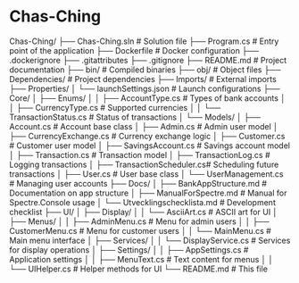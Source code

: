 # Chas-Ching
Chas-Ching/
├── Chas-Ching.sln             # Solution file
├── Program.cs                 # Entry point of the application
├── Dockerfile                 # Docker configuration
├── .dockerignore
├── .gitattributes
├── .gitignore
├── README.md                  # Project documentation
├── bin/                       # Compiled binaries
├── obj/                       # Object files
├── Dependencies/              # Project dependencies
├── Imports/                   # External imports
├── Properties/
│   └── launchSettings.json    # Launch configurations
├── Core/
│   ├── Enums/
│   │   ├── AccountType.cs         # Types of bank accounts
│   │   ├── CurrencyType.cs        # Supported currencies
│   │   └── TransactionStatus.cs   # Status of transactions
│   └── Models/
│       ├── Account.cs             # Account base class
│       ├── Admin.cs               # Admin user model
│       ├── CurrencyExchange.cs    # Currency exchange logic
│       ├── Customer.cs            # Customer user model
│       ├── SavingsAccount.cs      # Savings account model
│       ├── Transaction.cs         # Transaction model
│       ├── TransactionLog.cs      # Logging transactions
│       ├── TransactionScheduler.cs# Scheduling future transactions
│       ├── User.cs                # User base class
│       └── UserManagement.cs      # Managing user accounts
├── Docs/
│   ├── BankAppStructure.md        # Documentation on app structure
│   ├── ManualForSpectre.md        # Manual for Spectre.Console usage
│   └── Utvecklingschecklista.md   # Development checklist
├── UI/
│   ├── Display/
│   │   └── AsciiArt.cs            # ASCII art for UI
│   ├── Menus/
│   │   ├── AdminMenu.cs           # Menu for admin users
│   │   ├── CustomerMenu.cs        # Menu for customer users
│   │   └── MainMenu.cs            # Main menu interface
│   ├── Services/
│   │   └── DisplayService.cs      # Services for display operations
│   ├── Settings/
│   │   ├── AppSettings.cs         # Application settings
│   │   ├── MenuText.cs            # Text content for menus
│   │   └── UIHelper.cs            # Helper methods for UI
└── README.md                      # This file
